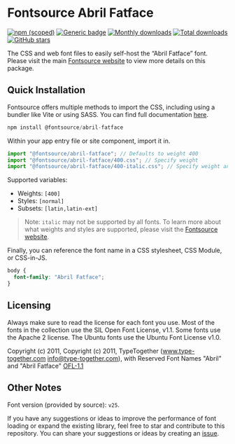 # Fontsource Abril Fatface

[![npm (scoped)](https://img.shields.io/npm/v/@fontsource/abril-fatface?color=brightgreen)](https://www.npmjs.com/package/@fontsource/abril-fatface) [![Generic badge](https://img.shields.io/badge/fontsource-passing-brightgreen)](https://github.com/fontsource/fontsource) [![Monthly downloads](https://badgen.net/npm/dm/@fontsource/abril-fatface)](https://github.com/fontsource/fontsource) [![Total downloads](https://badgen.net/npm/dt/@fontsource/abril-fatface)](https://github.com/fontsource/fontsource) [![GitHub stars](https://img.shields.io/github/stars/fontsource/fontsource.svg?style=social&label=Star)](https://github.com/fontsource/fontsource/stargazers)

The CSS and web font files to easily self-host the “Abril Fatface” font. Please visit the main [Fontsource website](https://fontsource.org/fonts/abril-fatface) to view more details on this package.

## Quick Installation

Fontsource offers multiple methods to import the CSS, including using a bundler like Vite or using SASS. You can find full documentation [here](https://fontsource.org/docs/getting-started/introduction).

```javascript
npm install @fontsource/abril-fatface
```

Within your app entry file or site component, import it in.

```javascript
import "@fontsource/abril-fatface"; // Defaults to weight 400
import "@fontsource/abril-fatface/400.css"; // Specify weight
import "@fontsource/abril-fatface/400-italic.css"; // Specify weight and style
```

Supported variables:
- Weights: `[400]`
- Styles: `[normal]`
- Subsets: `[latin,latin-ext]`

> Note: `italic` may not be supported by all fonts. To learn more about what weights and styles are supported, please visit the [Fontsource website](https://fontsource.org/fonts/abril-fatface).

Finally, you can reference the font name in a CSS stylesheet, CSS Module, or CSS-in-JS.

```css
body {
  font-family: "Abril Fatface";
}
```

## Licensing
Always make sure to read the license for each font you use. Most of the fonts in the collection use the SIL Open Font License, v1.1. Some fonts use the Apache 2 license. The Ubuntu fonts use the Ubuntu Font License v1.0.

Copyright (c) 2011, Copyright (c) 2011, TypeTogether (www.type-together.com info@type-together.com), with Reserved Font Names "Abril" and "Abril Fatface"
[OFL-1.1](https://openfontlicense.org)

## Other Notes
Font version (provided by source): `v25`.

If you have any suggestions or ideas to improve the performance of font loading or expand the existing library, feel free to star and contribute to this repository. You can share your suggestions or ideas by creating an [issue](https://github.com/fontsource/fontsource/issues).